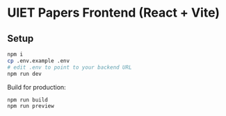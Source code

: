 # UIET Papers Frontend (React + Vite)

## Setup
```bash
npm i
cp .env.example .env
# edit .env to point to your backend URL
npm run dev
```
Build for production:
```bash
npm run build
npm run preview
```
